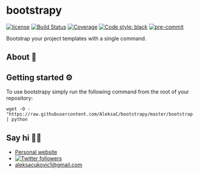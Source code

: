 # bootstrapy
[![license](https://img.shields.io/badge/License-MIT-green.svg)](https://github.com/AleksaC/bootstrapy/blob/master/LICENSE)
[![Build Status](https://dev.azure.com/aleksac/pre-alpha/_apis/build/status/AleksaC.bootstrapy?repoName=AleksaC%2Fbootstrapy&branchName=master)](https://dev.azure.com/aleksac/pre-alpha/_build?definitionId=5&branchName=master)
[![Coverage](https://img.shields.io/azure-devops/coverage/aleksac/pre-alpha/5/master.svg)](https://dev.azure.com/aleksac/pre-alpha/_build/latest?definitionId=5&branchName=master)
<a href="https://github.com/psf/black"><img alt="Code style: black" src="https://img.shields.io/badge/code%20style-black-000000.svg"></a>
[![pre-commit](https://img.shields.io/badge/pre--commit-enabled-brightgreen?logo=pre-commit&logoColor=white)](https://github.com/AleksaC/bootstrapy/blob/master/.pre-commit-config.yaml)

Bootstrap your project templates with a single command.

## About 📖

## Getting started ⚙️
To use bootstrapy simply run the following command from the root of your repository:
```shell script
wget -O - "https://raw.githubusercontent.com/AleksaC/bootstrapy/master/bootstrap.py" | python
```

## Say hi 🙋‍♂️
- [Personal website](https://aleksac.me)
- <a target="_blank" href="http://twitter.com/aleksa_c_"><img alt='Twitter followers' src="https://img.shields.io/twitter/follow/aleksa_c_.svg?style=social"></a>
- aleksacukovic1@gmail.com
